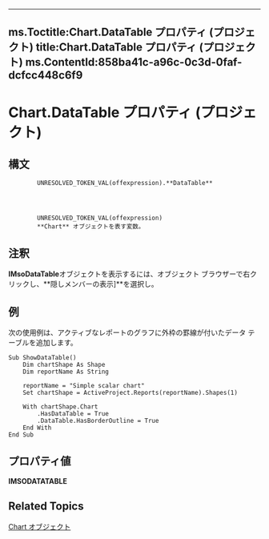 
---
ms.Toctitle:Chart.DataTable プロパティ (プロジェクト)
title:Chart.DataTable プロパティ (プロジェクト)
ms.ContentId:858ba41c-a96c-0c3d-0faf-dcfcc448c6f9
---
# Chart.DataTable プロパティ (プロジェクト)





## 構文

            UNRESOLVED_TOKEN_VAL(offexpression).**DataTable**




            UNRESOLVED_TOKEN_VAL(offexpression)
            **Chart** オブジェクトを表す変数。



## 注釈
**IMsoDataTable**オブジェクトを表示するには、オブジェクト ブラウザーで右クリックし、**隠しメンバーの表示]**を選択し。



## 例
次の使用例は、アクティブなレポートのグラフに外枠の罫線が付いたデータ テーブルを追加します。

```vba
Sub ShowDataTable()
    Dim chartShape As Shape
    Dim reportName As String
    
    reportName = "Simple scalar chart"
    Set chartShape = ActiveProject.Reports(reportName).Shapes(1)
    
    With chartShape.Chart
        .HasDataTable = True
        .DataTable.HasBorderOutline = True
    End With
End Sub
```




## プロパティ値
**IMSODATATABLE**



## Related Topics

[Chart オブジェクト](810d4ec1-69d2-c432-b9da-57042b783b85.md)




